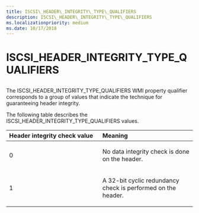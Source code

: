```yaml
---
title: ISCSI\_HEADER\_INTEGRITY\_TYPE\_QUALIFIERS
description: ISCSI\_HEADER\_INTEGRITY\_TYPE\_QUALIFIERS
ms.localizationpriority: medium
ms.date: 10/17/2018
---
```


# ISCSI\_HEADER\_INTEGRITY\_TYPE\_QUALIFIERS


## <span id="ddk_iscsi_header_integrity_type_qualifiers_kr"></span><span id="DDK_ISCSI_HEADER_INTEGRITY_TYPE_QUALIFIERS_KR"></span>


The ISCSI\_HEADER\_INTEGRITY\_TYPE\_QUALIFIERS WMI property qualifier corresponds to a group of values that indicate the technique for guaranteeing header integrity.

The following table describes the ISCSI\_HEADER\_INTEGRITY\_TYPE\_QUALIFIERS values.

<table>
<colgroup>
<col width="50%" />
<col width="50%" />
</colgroup>
<thead>
<tr class="header">
<th align="left">Header integrity check value</th>
<th align="left">Meaning</th>
</tr>
</thead>
<tbody>
<tr class="odd">
<td align="left"><p>0</p></td>
<td align="left"><p>No data integrity check is done on the header.</p></td>
</tr>
<tr class="even">
<td align="left"><p>1</p></td>
<td align="left"><p>A 32-bit cyclic redundancy check is performed on the header.</p></td>
</tr>
</tbody>
</table>

 

 

 





